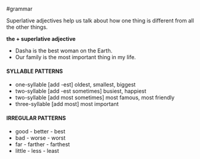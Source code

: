 #grammar 

Superlative adjectives help us talk about how one thing is different from all the other things.

**the + superlative adjective**

- Dasha is the best woman on the Earth.
- Our family is the most important thing in my life.

#### SYLLABLE PATTERNS
- one-syllable [add -est] oldest, smallest, biggest
- two-syllable [add -est sometimes] busiest, happiest
- two-syllable [add most sometimes] most famous, most friendly
- three-syllable [add most] most important

#### IRREGULAR PATTERNS
- good - better - best
- bad - worse - worst
- far - farther - farthest
- little - less - least


